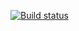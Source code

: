 [![Build status](https://ci.appveyor.com/api/projects/status/x03w6e6jfvy4p578?svg=true)](https://ci.appveyor.com/project/lilliya24/patterns2)